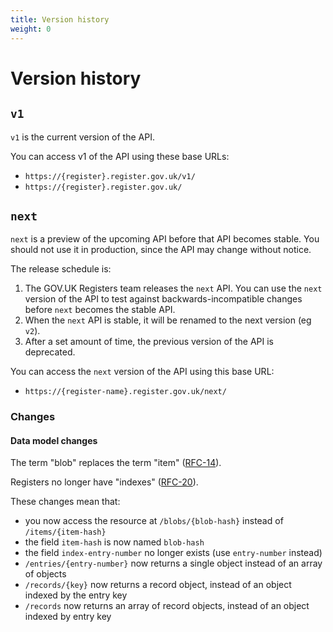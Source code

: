 ```yaml
---
title: Version history
weight: 0
---
```

# Version history

## `v1`
`v1` is the current version of the API.

You can access v1 of the API using these base URLs:

- `https://{register}.register.gov.uk/v1/`
- `https://{register}.register.gov.uk/`

## `next`
`next` is a preview of the upcoming API before that API becomes stable. You should not use it in production, since the API may change without notice.

The release schedule is:

1. The GOV.UK Registers team releases the `next` API. You can use the `next` version of the API to test against backwards-incompatible changes before `next` becomes the stable API.
2. When the `next` API is stable, it will be renamed to the next version (eg `v2`).
3. After a set amount of time, the previous version of the API is deprecated.

You can access the `next` version of the API using this base URL:

- `https://{register-name}.register.gov.uk/next/`

### Changes

#### Data model changes
The term "blob" replaces the term "item" ([RFC-14](https://github.com/openregister/registers-rfcs/blob/master/content/blob-resource/index.md)).

Registers no longer have "indexes" ([RFC-20](https://github.com/openregister/registers-rfcs/blob/master/content/indexes-removal/index.md)).

These changes mean that:

- you now access the resource at `/blobs/{blob-hash}` instead of `/items/{item-hash}`
- the field `item-hash` is now named `blob-hash`
- the field `index-entry-number` no longer exists (use `entry-number` instead)
- `/entries/{entry-number}` now returns a single object instead of an array of objects
- `/records/{key}` now returns a record object, instead of an object indexed by the entry key
- `/records` now returns an array of record objects, instead of an object indexed by entry key